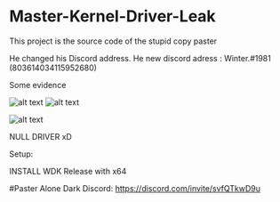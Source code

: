 # Master-Kernel-Driver-Leak



This project is the source code of the stupid copy paster

He changed his Discord address. He new discord adress : Winter.#1981 (803614034115952680)

Some evidence

![alt text](https://i.imgur.com/EXeka5L.png)
![alt text](https://i.imgur.com/n6b6Ht7.png)

![alt text](https://i.imgur.com/ZglClBO.png)

NULL DRIVER xD

Setup:

INSTALL WDK
Release with x64

#Paster Alone Dark Discord: https://discord.com/invite/svfQTkwD9u
